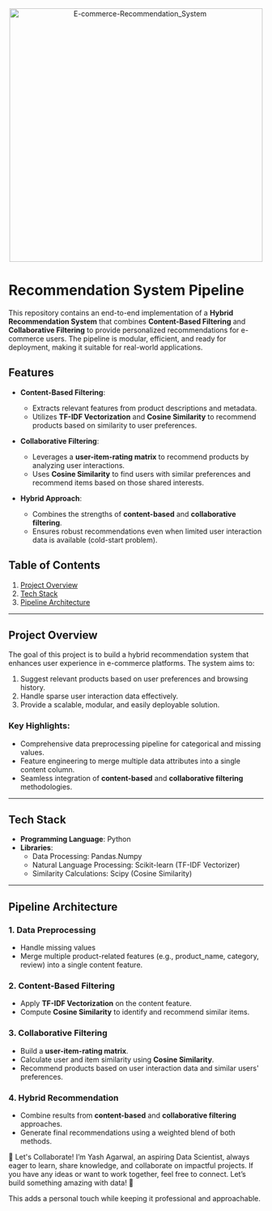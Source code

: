 

<div align="center">
  <img src="https://github.com/Rajarya2003/E-commerce-Recommendation_System/blob/main/image.webp)" alt="E-commerce-Recommendation_System" width="500">
</div>


# Recommendation System Pipeline

This repository contains an end-to-end implementation of a **Hybrid Recommendation System** that combines **Content-Based Filtering** and **Collaborative Filtering** to provide personalized recommendations for e-commerce users. The pipeline is modular, efficient, and ready for deployment, making it suitable for real-world applications.

## Features

- **Content-Based Filtering**:
  - Extracts relevant features from product descriptions and metadata.
  - Utilizes **TF-IDF Vectorization** and **Cosine Similarity** to recommend products based on similarity to user preferences.

- **Collaborative Filtering**:
  - Leverages a **user-item-rating matrix** to recommend products by analyzing user interactions.
  - Uses **Cosine Similarity** to find users with similar preferences and recommend items based on those shared interests.

- **Hybrid Approach**:
  - Combines the strengths of **content-based** and **collaborative filtering**.
  - Ensures robust recommendations even when limited user interaction data is available (cold-start problem).

## Table of Contents

1. [Project Overview](#project-overview)
2. [Tech Stack](#tech-stack)
3. [Pipeline Architecture](#pipeline-architecture)
---

## Project Overview

The goal of this project is to build a hybrid recommendation system that enhances user experience in e-commerce platforms. The system aims to:

1. Suggest relevant products based on user preferences and browsing history.
2. Handle sparse user interaction data effectively.
3. Provide a scalable, modular, and easily deployable solution.

### Key Highlights:
- Comprehensive data preprocessing pipeline for categorical and missing values.
- Feature engineering to merge multiple data attributes into a single content column.
- Seamless integration of **content-based** and **collaborative filtering** methodologies.

---

## Tech Stack

- **Programming Language**: Python
- **Libraries**: 
  - Data Processing: Pandas.Numpy
  - Natural Language Processing: Scikit-learn (TF-IDF Vectorizer)
  - Similarity Calculations: Scipy (Cosine Similarity)

---

## Pipeline Architecture

### 1. Data Preprocessing
- Handle missing values 
- Merge multiple product-related features (e.g., product_name, category, review) into a single content feature.

### 2. Content-Based Filtering
- Apply **TF-IDF Vectorization** on the content feature.
- Compute **Cosine Similarity** to identify and recommend similar items.

### 3. Collaborative Filtering
- Build a **user-item-rating matrix**.
- Calculate user and item similarity using **Cosine Similarity**.
- Recommend products based on user interaction data and similar users' preferences.

### 4. Hybrid Recommendation
- Combine results from **content-based** and **collaborative filtering** approaches.
- Generate final recommendations using a weighted blend of both methods.


💬 Let's Collaborate!
I’m Yash Agarwal, an aspiring Data Scientist, always eager to learn, share knowledge, and collaborate on impactful projects. If you have any ideas or want to work together, feel free to connect. Let’s build something amazing with data! 🚀

This adds a personal touch while keeping it professional and approachable.


